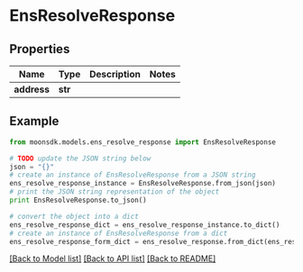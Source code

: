 # EnsResolveResponse


## Properties

Name | Type | Description | Notes
------------ | ------------- | ------------- | -------------
**address** | **str** |  | 

## Example

```python
from moonsdk.models.ens_resolve_response import EnsResolveResponse

# TODO update the JSON string below
json = "{}"
# create an instance of EnsResolveResponse from a JSON string
ens_resolve_response_instance = EnsResolveResponse.from_json(json)
# print the JSON string representation of the object
print EnsResolveResponse.to_json()

# convert the object into a dict
ens_resolve_response_dict = ens_resolve_response_instance.to_dict()
# create an instance of EnsResolveResponse from a dict
ens_resolve_response_form_dict = ens_resolve_response.from_dict(ens_resolve_response_dict)
```
[[Back to Model list]](../README.md#documentation-for-models) [[Back to API list]](../README.md#documentation-for-api-endpoints) [[Back to README]](../README.md)


